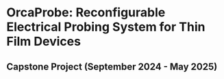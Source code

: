 # OrcaProbe: Reconfigurable Electrical Probing System for Thin Film Devices
## Capstone Project (September 2024 - May 2025)
